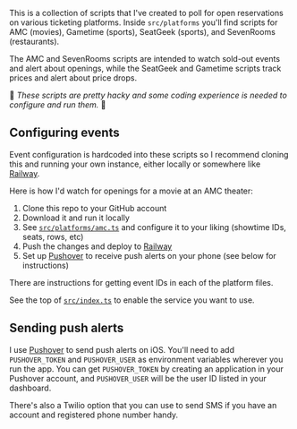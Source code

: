 This is a collection of scripts that I've created to poll for open reservations on various ticketing platforms. Inside `src/platforms` you'll find scripts for AMC (movies), Gametime (sports), SeatGeek (sports), and SevenRooms (restaurants).

The AMC and SevenRooms scripts are intended to watch sold-out events and alert about openings, while the SeatGeek and Gametime scripts track prices and alert about price drops.

🚧 _These scripts are pretty hacky and some coding experience is needed to configure and run them._ 🚧

## Configuring events

Event configuration is hardcoded into these scripts so I recommend cloning this and running your own instance, either locally or somewhere like [Railway](https://railway.app).

Here is how I'd watch for openings for a movie at an AMC theater:

1. Clone this repo to your GitHub account
2. Download it and run it locally
3. See [`src/platforms/amc.ts`](src/platforms/amc.ts) and configure it to your liking (showtime IDs, seats, rows, etc)
4. Push the changes and deploy to [Railway](https://railway.app)
5. Set up [Pushover](https://pushover.net) to receive push alerts on your phone (see below for instructions)

There are instructions for getting event IDs in each of the platform files.

See the top of [`src/index.ts`](src/index.ts) to enable the service you want to use.

## Sending push alerts

I use [Pushover](https://pushover.net) to send push alerts on iOS. You'll need to add `PUSHOVER_TOKEN` and `PUSHOVER_USER` as environment variables wherever you run the app. You can get `PUSHOVER_TOKEN` by creating an application in your Pushover account, and `PUSHOVER_USER` will be the user ID listed in your dashboard.

There's also a Twilio option that you can use to send SMS if you have an account and registered phone number handy.
